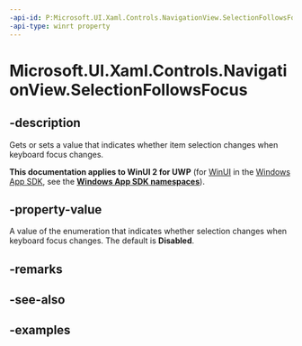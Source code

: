 ```yaml
---
-api-id: P:Microsoft.UI.Xaml.Controls.NavigationView.SelectionFollowsFocus
-api-type: winrt property
---
```

<!-- Property syntax.
public NavigationViewSelectionFollowsFocus SelectionFollowsFocus { get;  set; }
-->

# Microsoft.UI.Xaml.Controls.NavigationView.SelectionFollowsFocus


## -description

Gets or sets a value that indicates whether item selection changes when keyboard focus changes.


**This documentation applies to WinUI 2 for UWP** (for [WinUI](/windows/apps/winui/winui3/) in the [Windows App SDK](/windows/apps/windows-app-sdk/), see the **[Windows App SDK namespaces](/windows/windows-app-sdk/api/winrt/)**).

## -property-value

A value of the enumeration that indicates whether selection changes when keyboard focus changes. The default is **Disabled**.


## -remarks


## -see-also


## -examples



